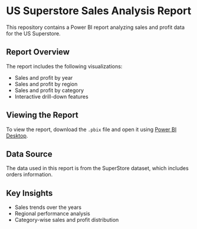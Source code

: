 # US Superstore Sales Analysis Report

This repository contains a Power BI report analyzing sales and profit data for the US Superstore. 

## Report Overview

The report includes the following visualizations:
- Sales and profit by year
- Sales and profit by region
- Sales and profit by category
- Interactive drill-down features

## Viewing the Report

To view the report, download the `.pbix` file and open it using [Power BI Desktop](https://powerbi.microsoft.com/desktop/).

## Data Source

The data used in this report is from the SuperStore dataset, which includes orders information.

## Key Insights

- Sales trends over the years
- Regional performance analysis
- Category-wise sales and profit distribution
